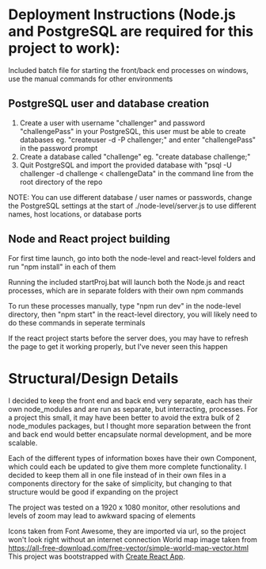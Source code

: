 # Deployment Instructions (Node.js and PostgreSQL are required for this project to work):
Included batch file for starting the front/back end processes on windows, use the manual commands for other environments

## PostgreSQL user and database creation
1) Create a user with username "challenger" and password "challengePass" in your PostgreSQL, this user must be able to create databases
	eg. "createuser -d -P challenger;" and enter "challengePass" in the password prompt
2) Create a database called "challenge" eg. "create database challenge;"
3) Quit PostgreSQL and import the provided database with "psql -U challenger -d challenge < challengeData" in the command line from the root directory of the repo

NOTE: You can use different database / user names or passwords, change the PostgreSQL settings at the start of ./node-level/server.js to use different names, 
	host locations, or database ports

## Node and React project building
For first time launch, go into both the node-level and react-level folders and run "npm install" in each of them

Running the included startProj.bat will launch both the Node.js and react processes, which are in separate folders with their own npm commands

To run these processes manually, type "npm run dev" in the node-level directory, then "npm start" in the react-level directory, you will likely need to do these commands in seperate terminals

If the react project starts before the server does, you may have to refresh the page to get it working properly, but I've never seen this happen

# Structural/Design Details
I decided to keep the front end and back end very separate, each has their own node_modules and are run as separate, but interracting, processes.
	For a project this small, it may have been better to avoid the extra bulk of 2 node_modules packages, but I thought more separation between the front and back end would
	better encapsulate normal development, and be more scalable.

Each of the different types of information boxes have their own Component, which could each be updated to give them more complete functionality.
	I decided to keep them all in one file instead of in their own files in a components directory for the sake of simplicity, but changing to that structure would be good if expanding on the project

The project was tested on a 1920 x 1080 monitor, other resolutions and levels of zoom may lead to awkward spacing of elements

Icons taken from Font Awesome, they are imported via url, so the project won't look right without an internet connection
World map image taken from https://all-free-download.com/free-vector/simple-world-map-vector.html
This project was bootstrapped with [Create React App](https://github.com/facebook/create-react-app).


